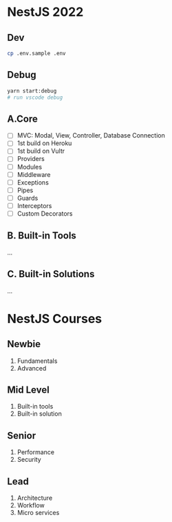 # NestJS 2022

## Dev

```bash
cp .env.sample .env
```

## Debug

```bash
yarn start:debug
# run vscode debug

```

## A.Core

- [ ] MVC: Modal, View, Controller, Database Connection
- [ ] 1st build on Heroku
- [ ] 1st build on Vultr
- [ ] Providers
- [ ] Modules
- [ ] Middleware
- [ ] Exceptions
- [ ] Pipes
- [ ] Guards
- [ ] Interceptors
- [ ] Custom Decorators

## B. Built-in Tools

...

## C. Built-in Solutions

...

# NestJS Courses

## Newbie

1. Fundamentals
2. Advanced

## Mid Level

1. Built-in tools
2. Built-in solution

## Senior

1. Performance
2. Security

## Lead

1. Architecture
2. Workflow
3. Micro services
